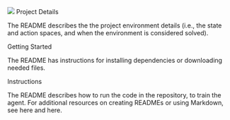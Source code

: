 ![](https://github.com/kiran74-ds/RL_with_unity_ML_agents/tree/master/DQN/Banana_ML_agent..gif)
Project Details

The README describes the the project environment details (i.e., the state and action spaces, and when the environment is considered solved).

Getting Started

The README has instructions for installing dependencies or downloading needed files.

Instructions

The README describes how to run the code in the repository, to train the agent. For additional resources on creating READMEs or using Markdown, see here and here.
